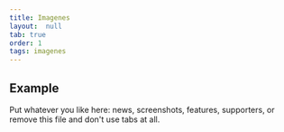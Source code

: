 ```yaml
---
title: Imagenes
layout:  null
tab: true
order: 1
tags: imagenes
---
```


## Example

Put whatever you like here: news, screenshots, features, supporters, or remove this file and don't use tabs at all.